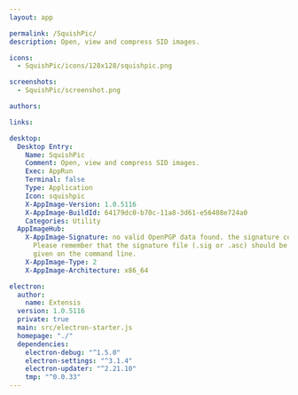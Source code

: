 ```yaml
---
layout: app

permalink: /SquishPic/
description: Open, view and compress SID images.

icons:
  - SquishPic/icons/128x128/squishpic.png

screenshots:
  - SquishPic/screenshot.png

authors:

links:

desktop:
  Desktop Entry:
    Name: SquishPic
    Comment: Open, view and compress SID images.
    Exec: AppRun
    Terminal: false
    Type: Application
    Icon: squishpic
    X-AppImage-Version: 1.0.5116
    X-AppImage-BuildId: 64179dc0-b70c-11a8-3d61-e56408e724a0
    Categories: Utility
  AppImageHub:
    X-AppImage-Signature: no valid OpenPGP data found. the signature could not be verified.
      Please remember that the signature file (.sig or .asc) should be the first file
      given on the command line.
    X-AppImage-Type: 2
    X-AppImage-Architecture: x86_64

electron:
  author:
    name: Extensis
  version: 1.0.5116
  private: true
  main: src/electron-starter.js
  homepage: "./"
  dependencies:
    electron-debug: "^1.5.0"
    electron-settings: "^3.1.4"
    electron-updater: "^2.21.10"
    tmp: "^0.0.33"
---
```

